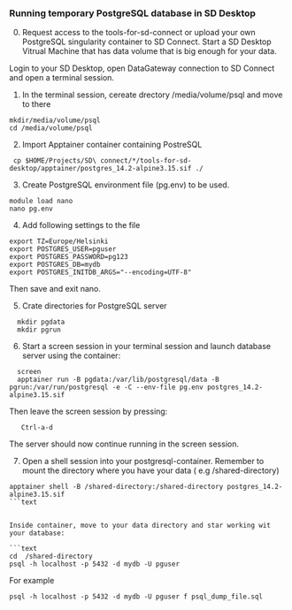 ### Running temporary PostgreSQL database in SD Desktop



0. Request access to the tools-for-sd-connect or upload your own PostgreSQL singularity container to SD Connect. Start a SD Desktop Vitrual Machine that has data volume that is big enough for your data. 

Login to your SD Desktop, open DataGateway connection to SD Connect and open a terminal session.





1. In the terminal session, cereate drectory /media/volume/psql and move to there

```text
mkdir/media/volume/psql
cd /media/volume/psql
```


2. Import Apptainer container containing PostreSQL

```text
 cp $HOME/Projects/SD\ connect/*/tools-for-sd-desktop/apptainer/postgres_14.2-alpine3.15.sif ./
```

3. Create PostgreSQL environment file (pg.env) to be used.

```text
module load nano
nano pg.env
```

4. Add following settings to the file

```text
export TZ=Europe/Helsinki
export POSTGRES_USER=pguser
export POSTGRES_PASSWORD=pg123
export POSTGRES_DB=mydb
export POSTGRES_INITDB_ARGS="--encoding=UTF-8"

```

Then save and exit nano.

5. Crate directories for PostgreSQL server

```text
  mkdir pgdata
  mkdir pgrun
```

6. Start a screen session in your terminal session and launch database server using the container:

```text
  screen
  apptainer run -B pgdata:/var/lib/postgresql/data -B pgrun:/var/run/postgresql -e -C --env-file pg.env postgres_14.2-alpine3.15.sif
```
Then leave the screen session by pressing:

```text
   Ctrl-a-d
```

The server should now continue running in the screen session.

7. Open a shell session into your postgresql-container. Remember to mount the directory where you have your data
( e.g /shared-directory)

```text
apptainer shell -B /shared-directory:/shared-directory postgres_14.2-alpine3.15.sif
```text


Inside container, move to your data directory and star working wit your database:

```text
cd  /shared-directory
psql -h localhost -p 5432 -d mydb -U pguser
```


For example

```text
psql -h localhost -p 5432 -d mydb -U pguser f psql_dump_file.sql
```

